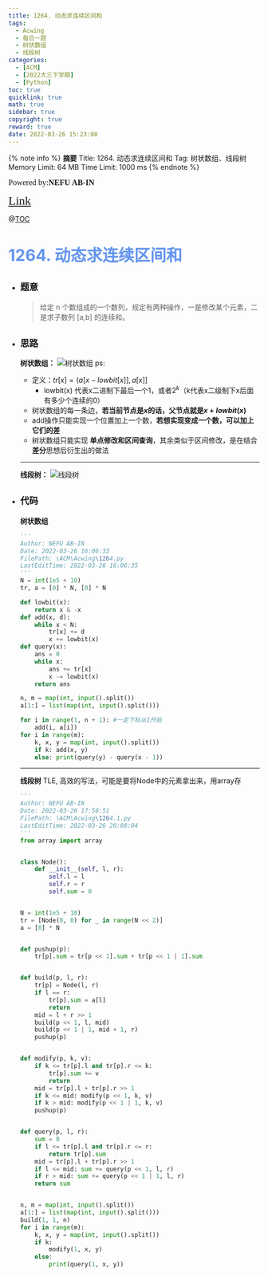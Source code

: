 ```yaml
---
title: 1264. 动态求连续区间和
tags:
  - Acwing
  - 每日一题
  - 树状数组
  - 线段树
categories:
  - [ACM]
  - [2022大三下学期]
  - [Python]
toc: true
quicklink: true
math: true
sidebar: true
copyright: true
reward: true
date: 2022-03-26 15:23:08
---
```



{% note info %}
**摘要**
Title: 1264. 动态求连续区间和
Tag: 树状数组、线段树
Memory Limit: 64 MB
Time Limit: 1000 ms
{% endnote %}
<!-- more -->

<font size=3 face=楷体>Powered by:**NEFU AB-IN**</font>

<font color=#FFA500 size=5 face=楷体>[Link](https://www.acwing.com/problem/content/1266/)</font>

@[TOC](文章目录)

# <font color=#6495ED size=6>1264. 动态求连续区间和</font>

* ## <font size=4 face=粗体>题意</font>

  >给定 n 个数组成的一个数列，规定有两种操作，一是修改某个元素，二是求子数列 [a,b] 的连续和。

* ## <font size=4 face=粗体>思路</font>

  **树状数组：**
  ![树状数组](https://oss.ab-in.cn/Pictures/%E6%A0%91%E7%8A%B6%E6%95%B0%E7%BB%84.png)
  ps:
    * 定义：$tr[x] = (a[x - lowbit[x]], a[x]]$
      * lowbit(x) 代表x二进制下最后一个1，或者$2^k$（k代表x二级制下x后面有多少个连续的0）
    * 树状数组的每一条边，**若当前节点是$x$的话，父节点就是$x+lowbit(x)$**
    * add操作只能实现一个位置加上一个数，**若想实现变成一个数，可以加上它们的差**
    * 树状数组只能实现 **单点修改和区间查询**，其余类似于区间修改，是在结合**差分**思想后衍生出的做法
  
  ****
  **线段树：**
  ![线段树](https://oss.ab-in.cn/Pictures/%E7%BA%BF%E6%AE%B5%E6%A0%91.png)


* ## <font size=4 face=粗体>代码</font>

  **树状数组**

  ```python
  '''
  Author: NEFU AB-IN
  Date: 2022-03-26 16:06:33
  FilePath: \ACM\Acwing\1264.py
  LastEditTime: 2022-03-26 16:06:35
  '''
  N = int(1e5 + 10)
  tr, a = [0] * N, [0] * N

  def lowbit(x):
      return x & -x
  def add(x, d):
      while x < N:
          tr[x] += d
          x += lowbit(x)
  def query(x):
      ans = 0
      while x:
          ans += tr[x]
          x -= lowbit(x)
      return ans

  n, m = map(int, input().split())
  a[1:] = list(map(int, input().split()))

  for i in range(1, n + 1): #一定下标从1开始
      add(i, a[i])
  for i in range(m):
      k, x, y = map(int, input().split())
      if k: add(x, y)
      else: print(query(y) - query(x - 1))
  ```

  ****
  **线段树** TLE, 高效的写法，可能是要将Node中的元素拿出来，用array存

  ```python
  '''
  Author: NEFU AB-IN
  Date: 2022-03-26 17:50:51
  FilePath: \ACM\Acwing\1264.1.py
  LastEditTime: 2022-03-26 20:08:04
  '''
  from array import array


  class Node():
      def __init__(self, l, r):
          self.l = l
          self.r = r
          self.sum = 0


  N = int(1e5 + 10)
  tr = [Node(0, 0) for _ in range(N << 2)]
  a = [0] * N


  def pushup(p):
      tr[p].sum = tr[p << 1].sum + tr[p << 1 | 1].sum


  def build(p, l, r):
      tr[p] = Node(l, r)
      if l == r:
          tr[p].sum = a[l]
          return
      mid = l + r >> 1
      build(p << 1, l, mid)
      build(p << 1 | 1, mid + 1, r)
      pushup(p)


  def modify(p, k, v):
      if k <= tr[p].l and tr[p].r <= k:
          tr[p].sum += v
          return
      mid = tr[p].l + tr[p].r >> 1
      if k <= mid: modify(p << 1, k, v)
      if k > mid: modify(p << 1 | 1, k, v)
      pushup(p)


  def query(p, l, r):
      sum = 0
      if l <= tr[p].l and tr[p].r <= r:
          return tr[p].sum
      mid = tr[p].l + tr[p].r >> 1
      if l <= mid: sum += query(p << 1, l, r)
      if r > mid: sum += query(p << 1 | 1, l, r)
      return sum


  n, m = map(int, input().split())
  a[1:] = list(map(int, input().split()))
  build(1, 1, n)
  for i in range(m):
      k, x, y = map(int, input().split())
      if k:
          modify(1, x, y)
      else:
          print(query(1, x, y))
  ```